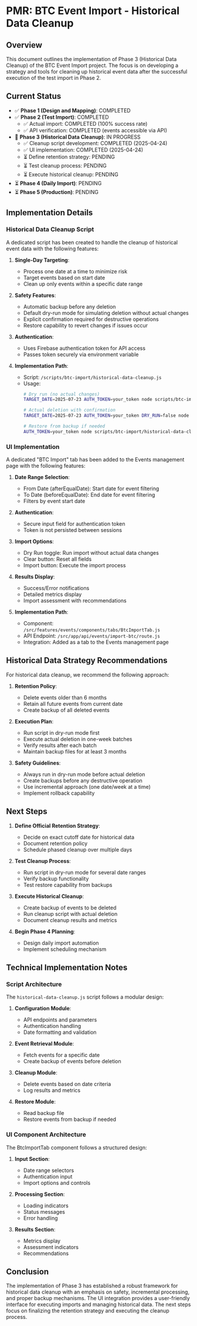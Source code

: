 # PMR: BTC Event Import - Historical Data Cleanup

## Overview
This document outlines the implementation of Phase 3 (Historical Data Cleanup) of the BTC Event Import project. The focus is on developing a strategy and tools for cleaning up historical event data after the successful execution of the test import in Phase 2.

## Current Status
- ✅ **Phase 1 (Design and Mapping)**: COMPLETED
- ✅ **Phase 2 (Test Import)**: COMPLETED
  - ✅ Actual import: COMPLETED (100% success rate)
  - ✅ API verification: COMPLETED (events accessible via API)
- 🚧 **Phase 3 (Historical Data Cleanup)**: IN PROGRESS
  - ✅ Cleanup script development: COMPLETED (2025-04-24)
  - ✅ UI implementation: COMPLETED (2025-04-24)
  - ⏳ Define retention strategy: PENDING
  - ⏳ Test cleanup process: PENDING
  - ⏳ Execute historical cleanup: PENDING
- ⏳ **Phase 4 (Daily Import)**: PENDING
- ⏳ **Phase 5 (Production)**: PENDING

## Implementation Details

### Historical Data Cleanup Script
A dedicated script has been created to handle the cleanup of historical event data with the following features:

1. **Single-Day Targeting**:
   - Process one date at a time to minimize risk
   - Target events based on start date
   - Clean up only events within a specific date range

2. **Safety Features**:
   - Automatic backup before any deletion
   - Default dry-run mode for simulating deletion without actual changes
   - Explicit confirmation required for destructive operations
   - Restore capability to revert changes if issues occur

3. **Authentication**:
   - Uses Firebase authentication token for API access
   - Passes token securely via environment variable

4. **Implementation Path**:
   - Script: `/scripts/btc-import/historical-data-cleanup.js`
   - Usage:
     ```bash
     # Dry run (no actual changes)
     TARGET_DATE=2025-07-23 AUTH_TOKEN=your_token node scripts/btc-import/historical-data-cleanup.js
     
     # Actual deletion with confirmation
     TARGET_DATE=2025-07-23 AUTH_TOKEN=your_token DRY_RUN=false node scripts/btc-import/historical-data-cleanup.js --confirm
     
     # Restore from backup if needed
     AUTH_TOKEN=your_token node scripts/btc-import/historical-data-cleanup.js --restore "path/to/backup/file.json"
     ```

### UI Implementation
A dedicated "BTC Import" tab has been added to the Events management page with the following features:

1. **Date Range Selection**:
   - From Date (afterEqualDate): Start date for event filtering
   - To Date (beforeEqualDate): End date for event filtering
   - Filters by event start date

2. **Authentication**:
   - Secure input field for authentication token
   - Token is not persisted between sessions

3. **Import Options**:
   - Dry Run toggle: Run import without actual data changes
   - Clear button: Reset all fields
   - Import button: Execute the import process

4. **Results Display**:
   - Success/Error notifications
   - Detailed metrics display
   - Import assessment with recommendations

5. **Implementation Path**:
   - Component: `/src/features/events/components/tabs/BtcImportTab.js`
   - API Endpoint: `/src/app/api/events/import-btc/route.js`
   - Integration: Added as a tab to the Events management page

## Historical Data Strategy Recommendations

For historical data cleanup, we recommend the following approach:

1. **Retention Policy**:
   - Delete events older than 6 months
   - Retain all future events from current date
   - Create backup of all deleted events

2. **Execution Plan**:
   - Run script in dry-run mode first
   - Execute actual deletion in one-week batches
   - Verify results after each batch
   - Maintain backup files for at least 3 months

3. **Safety Guidelines**:
   - Always run in dry-run mode before actual deletion
   - Create backups before any destructive operation
   - Use incremental approach (one date/week at a time)
   - Implement rollback capability

## Next Steps

1. **Define Official Retention Strategy**:
   - Decide on exact cutoff date for historical data
   - Document retention policy
   - Schedule phased cleanup over multiple days

2. **Test Cleanup Process**:
   - Run script in dry-run mode for several date ranges
   - Verify backup functionality
   - Test restore capability from backups

3. **Execute Historical Cleanup**:
   - Create backup of events to be deleted
   - Run cleanup script with actual deletion
   - Document cleanup results and metrics

4. **Begin Phase 4 Planning**:
   - Design daily import automation
   - Implement scheduling mechanism

## Technical Implementation Notes

### Script Architecture
The `historical-data-cleanup.js` script follows a modular design:

1. **Configuration Module**:
   - API endpoints and parameters
   - Authentication handling
   - Date formatting and validation

2. **Event Retrieval Module**:
   - Fetch events for a specific date
   - Create backup of events before deletion

3. **Cleanup Module**:
   - Delete events based on date criteria
   - Log results and metrics

4. **Restore Module**:
   - Read backup file
   - Restore events from backup if needed

### UI Component Architecture
The BtcImportTab component follows a structured design:

1. **Input Section**:
   - Date range selectors
   - Authentication input
   - Import options and controls

2. **Processing Section**:
   - Loading indicators
   - Status messages
   - Error handling

3. **Results Section**:
   - Metrics display
   - Assessment indicators
   - Recommendations

## Conclusion
The implementation of Phase 3 has established a robust framework for historical data cleanup with an emphasis on safety, incremental processing, and proper backup mechanisms. The UI integration provides a user-friendly interface for executing imports and managing historical data. The next steps focus on finalizing the retention strategy and executing the cleanup process.